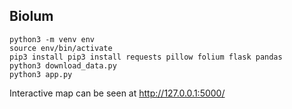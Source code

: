 ## Biolum
```
python3 -m venv env
source env/bin/activate
pip3 install pip3 install requests pillow folium flask pandas
python3 download_data.py
python3 app.py
```
Interactive map can be seen at http://127.0.0.1:5000/